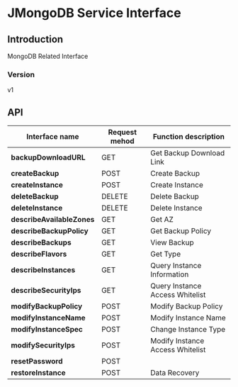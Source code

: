 # JMongoDB Service Interface


## Introduction
MongoDB Related Interface


### Version
v1


## API
|Interface name|Request mehod|Function description|
|---|---|---|
|**backupDownloadURL**|GET|Get Backup Download Link|
|**createBackup**|POST|Create Backup|
|**createInstance**|POST|Create Instance|
|**deleteBackup**|DELETE|Delete Backup|
|**deleteInstance**|DELETE|Delete Instance|
|**describeAvailableZones**|GET|Get AZ|
|**describeBackupPolicy**|GET|Get Backup Policy|
|**describeBackups**|GET|View Backup|
|**describeFlavors**|GET|Get Type|
|**describeInstances**|GET|Query Instance Information|
|**describeSecurityIps**|GET|Query Instance Access Whitelist|
|**modifyBackupPolicy**|POST|Modify Backup Policy|
|**modifyInstanceName**|POST|Modify Instance Name|
|**modifyInstanceSpec**|POST|Change Instance Type|
|**modifySecurityIps**|POST|Modify Instance Access Whitelist|
|**resetPassword**|POST||
|**restoreInstance**|POST|Data Recovery|
